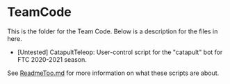 # TeamCode
This is the folder for the Team Code.
Below is a description for the files in here.

 - [Untested] CatapultTeleop: User-control script for the "catapult" bot for FTC 2020-2021 season.

See [ReadmeToo.md](https://github.com/TheDeltaTechClub/11134teamcode-2020/blob/master/TeamCode/src/main/java/org/firstinspires/ftc/teamcode/ReadmeToo.md) for more information on what these scripts are about.

